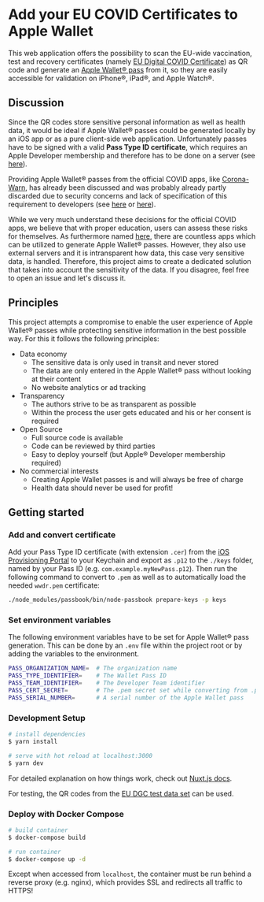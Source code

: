 # Add your EU COVID Certificates to Apple Wallet

This web application offers the possibility to scan the EU-wide vaccination, test and recovery certificates (namely [EU Digital COVID Certificate](https://github.com/eu-digital-green-certificates/dgc-overview)) as QR code and generate an [Apple Wallet® pass](https://support.apple.com/en-us/HT204003) from it, so they are easily accessible for validation on iPhone®, iPad®, and Apple Watch®.

## Discussion

Since the QR codes store sensitive personal information as well as health data, it would be ideal if Apple Wallet® passes could be generated locally by an iOS app or as a pure client-side web application. Unfortunately passes have to be signed with a valid **Pass Type ID certificate**, which requires an Apple Developer membership and therefore has to be done on a server (see [here](https://developer.apple.com/library/archive/documentation/UserExperience/Conceptual/PassKit_PG/index.html)).

Providing Apple Wallet® passes from the official COVID apps, like [Corona-Warn](https://github.com/corona-warn-app), has already been discussed and was probably already partly discarded due to security concerns and lack of specification of this requirement to developers (see [here](https://github.com/eu-digital-green-certificates/dgca-wallet-app-ios/issues/69) or [here](https://github.com/corona-warn-app/cwa-app-ios/issues/2965)).

While we very much understand these decisions for the official COVID apps, we believe that with proper education, users can assess these risks for themselves. As furthermore named [here](https://github.com/eu-digital-green-certificates/dgca-wallet-app-ios/issues/69#issuecomment-861384615), there are countless apps which can be utilized to generate Apple Wallet® passes. However, they also use external servers and it is intransparent how data, this case very sensitive data, is handled. Therefore, this project aims to create a dedicated solution that takes into account the sensitivity of the data. 
If you disagree, feel free to open an issue and let's discuss it.

## Principles

This project attempts a compromise to enable the user experience of Apple Wallet® passes while protecting sensitive information in the best possible way. For this it follows the following principles:

* Data economy
  * The sensitive data is only used in transit and never stored
  * The data are only entered in the Apple Wallet® pass without looking at their content
  * No website analytics or ad tracking 
* Transparency
  * The authors strive to be as transparent as possible
  * Within the process the user gets educated and his or her consent is required
* Open Source
  * Full source code is available
  * Code can be reviewed by third parties
  * Easy to deploy yourself (but Apple® Developer membership required)
* No commercial interests
  * Creating Apple Wallet passes is and will always be free of charge
  * Health data should never be used for profit!

## Getting started

### Add and convert certificate

Add your Pass Type ID certificate (with extension `.cer`) from the [iOS Provisioning Portal](https://developer.apple.com/ios/manage/passtypeids/index.action) to your Keychain and export as `.p12` to the `./keys` folder, named by your Pass ID (e.g. `com.example.myNewPass.p12`). Then run the following command to convert to `.pem` as well as to automatically load the needed `wwdr.pem` certificate:

```bash
./node_modules/passbook/bin/node-passbook prepare-keys -p keys
```

### Set environment variables

The following environment variables have to be set for Apple Wallet® pass generation. This can be done by an `.env` file within the project root or by adding the variables to the environment.

```bash
PASS_ORGANIZATION_NAME=  # The organization name
PASS_TYPE_IDENTIFIER=    # The Wallet Pass ID
PASS_TEAM_IDENTIFIER=    # The Developer Team identifier
PASS_CERT_SECRET=        # The .pem secret set while converting from .p12 to .pem
PASS_SERIAL_NUMBER=      # A serial number of the Apple Wallet pass
```

### Development Setup

```bash
# install dependencies
$ yarn install

# serve with hot reload at localhost:3000
$ yarn dev
```

For detailed explanation on how things work, check out [Nuxt.js docs](https://nuxtjs.org).

For testing, the QR codes from the [EU DGC test data set](https://github.com/eu-digital-green-certificates/dgc-testdata) can be used.

### Deploy with Docker Compose

```bash
# build container
$ docker-compose build  

# run container
$ docker-compose up -d  
```

Except when accessed from `localhost`, the container must be run behind a reverse proxy (e.g. nginx), which provides SSL and redirects all traffic to HTTPS!
